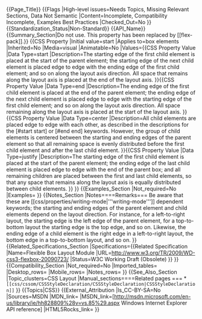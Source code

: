 {{Page_Title}}
{{Flags
|High-level issues=Needs Topics, Missing Relevant Sections, Data Not Semantic
|Content=Incomplete, Compatibility Incomplete, Examples Best Practices
|Checked_Out=No
}}
{{Standardization_Status|Non-Standard}}
{{API_Name}}
{{Summary_Section|Do not use. This property has been replaced by [[flex-pack]].}}
{{CSS Property
|Initial value=start
|Applies to=box elements
|Inherited=No
|Media=visual
|Animatable=No
|Values={{CSS Property Value
|Data Type=start
|Description=The starting edge of the first child element is placed at the start of the parent element; the starting edge of the next child element is placed edge to edge with the ending edge of the first child element; and so on along the layout axis direction. All space that remains along the layout axis is placed at the end of the layout axis.
}}{{CSS Property Value
|Data Type=end
|Description=The ending edge of the first child element is placed at the end of the parent element; the ending edge of the next child element is placed edge to edge with the starting edge of the first child element; and so on along the layout axis direction. All space remaining along the layout axis is placed at the start of the layout axis.
}}{{CSS Property Value
|Data Type=center
|Description=All child elements are placed edge to edge with each other, as described in the descriptions for the [#start start] or [#end end] keywords. However, the group of child elements is centered between the starting and ending edges of the parent element so that all remaining space is evenly distributed before the first child element and after the last child element.
}}{{CSS Property Value
|Data Type=justify
|Description=The starting edge of the first child element is placed at the start of the parent element; the ending edge of the last child element is placed edge to edge with the end of the parent box; and all remaining children are placed between the first and last child elements, so that any space that remains along the layout axis is equally distributed between child elements.
}}
}}
{{Examples_Section
|Not_required=No
|Examples=
}}
{{Notes_Section
|Notes====Remarks===
Be aware that these are [[css/properties/writing-mode|'''writing-mode''']] dependent keywords; the starting and ending edges of the parent element and child elements depend on the layout direction. For instance, for a left-to-right layout, the starting edge is the left edge of the parent element, for a top-to-bottom layout the starting edge is the top edge, and so on. Likewise, the ending edge of a child element is the right edge in a left-to-right layout, the bottom edge in a top-to-bottom layout, and so on.
}}
{{Related_Specifications_Section
|Specifications={{Related Specification
|Name=Flexible Box Layout Module
|URL=http://www.w3.org/TR/2009/WD-css3-flexbox-20090723/
|Status=W3C Working Draft (Obsolete)
}}
}}
{{Compatibility_Section
|Not_required=No
|Imported_tables=
|Desktop_rows=
|Mobile_rows=
|Notes_rows=
}}
{{See_Also_Section
|Topic_clusters=CSS Layout
|Manual_sections====Related pages ===
*<code>[[css/cssom/CSSStyleDeclaration/CSSStyleDeclaration|CSSStyleDeclaration]]</code>
}}
{{Topics|CSS}}
{{External_Attribution
|Is_CC-BY-SA=No
|Sources=MSDN
|MDN_link=
|MSDN_link=[http://msdn.microsoft.com/en-us/library/ie/hh828809%28v=vs.85%29.aspx Windows Internet Explorer API reference]
|HTML5Rocks_link=
}}